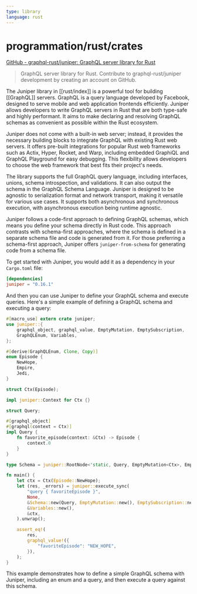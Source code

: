 ```yaml
---
type: library
language: rust
---
```

# programmation/rust/crates

[GitHub - graphql-rust/juniper: GraphQL server library for Rust](https://github.com/graphql-rust/juniper)
> GraphQL server library for Rust. Contribute to graphql-rust/juniper development by creating an account on GitHub.

The Juniper library in [[rust/index]] is a powerful tool for building [[GraphQL]] servers. GraphQL is a query language developed by Facebook, designed to serve mobile and web application frontends efficiently. Juniper allows developers to write GraphQL servers in Rust that are both type-safe and highly performant. It aims to make declaring and resolving GraphQL schemas as convenient as possible within the Rust ecosystem.

Juniper does not come with a built-in web server; instead, it provides the necessary building blocks to integrate GraphQL with existing Rust web servers. It offers pre-built integrations for popular Rust web frameworks such as Actix, Hyper, Rocket, and Warp, including embedded GraphiQL and GraphQL Playground for easy debugging. This flexibility allows developers to choose the web framework that best fits their project's needs.

The library supports the full GraphQL query language, including interfaces, unions, schema introspection, and validations. It can also output the schema in the GraphQL Schema Language. Juniper is designed to be agnostic to serialization format and network transport, making it versatile for various use cases. It supports both asynchronous and synchronous execution, with asynchronous execution being runtime agnostic.

Juniper follows a code-first approach to defining GraphQL schemas, which means you define your schema directly in Rust code. This approach contrasts with schema-first approaches, where the schema is defined in a separate schema file and code is generated from it. For those preferring a schema-first approach, Juniper offers `juniper-from-schema` for generating code from a schema file.

To get started with Juniper, you would add it as a dependency in your `Cargo.toml` file:

```toml
[dependencies]
juniper = "0.16.1"
```

And then you can use Juniper to define your GraphQL schema and execute queries. Here's a simple example of defining a GraphQL schema and executing a query:

```rust
#[macro_use] extern crate juniper;
use juniper::{
    graphql_object, graphql_value, EmptyMutation, EmptySubscription, 
    GraphQLEnum, Variables, 
};

#[derive(GraphQLEnum, Clone, Copy)]
enum Episode {
    NewHope,
    Empire,
    Jedi,
}

struct Ctx(Episode);

impl juniper::Context for Ctx {}

struct Query;

#[graphql_object]
#[graphql(context = Ctx)]
impl Query {
    fn favorite_episode(context: &Ctx) -> Episode {
        context.0
    }
}

type Schema = juniper::RootNode<'static, Query, EmptyMutation<Ctx>, EmptySubscription<Ctx>>;

fn main() {
    let ctx = Ctx(Episode::NewHope);
    let (res, _errors) = juniper::execute_sync(
        "query { favoriteEpisode }",
        None,
        &Schema::new(Query, EmptyMutation::new(), EmptySubscription::new()),
        &Variables::new(),
        &ctx,
    ).unwrap();

    assert_eq!(
        res,
        graphql_value!({
            "favoriteEpisode": "NEW_HOPE",
        }),
    );
}
```

This example demonstrates how to define a simple GraphQL schema with Juniper, including an enum and a query, and then execute a query against this schema.
